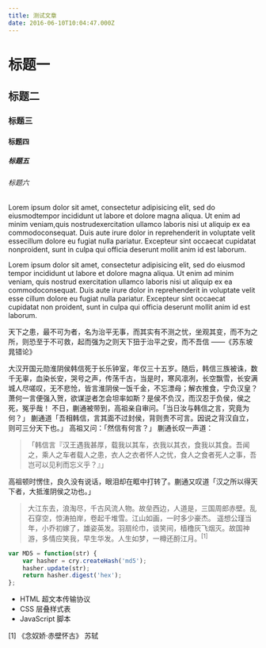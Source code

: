 ```yaml
---
title: 测试文章
date: 2016-06-10T10:04:47.000Z
---
```


# 标题一

## 标题二

### 标题三

#### 标题四

##### 标题五

###### 标题六

Lorem ipsum dolor sit amet, consectetur adipisicing elit, sed do eiusmodtempor incididunt ut labore et dolore magna aliqua. Ut enim ad minim veniam,quis nostrudexercitation ullamco laboris nisi ut aliquip ex ea commodoconsequat. Duis aute irure dolor in reprehenderit in voluptate velit essecillum dolore eu fugiat nulla pariatur. Excepteur sint occaecat cupidatat nonproident, sunt in culpa qui officia deserunt mollit anim id est laborum.

Lorem ipsum dolor sit amet, consectetur adipisicing elit, sed do eiusmod tempor incididunt ut labore et dolore magna aliqua. Ut enim ad minim veniam, quis nostrud exercitation ullamco laboris nisi ut aliquip ex ea commodoconsequat. Duis aute irure dolor in reprehenderit in voluptate velit esse cillum dolore eu fugiat nulla pariatur. Excepteur sint occaecat cupidatat non proident, sunt in culpa qui officia deserunt mollit anim id est laborum.

天下之患，最不可为者，名为治平无事，而其实有不测之忧，坐观其变，而不为之所，则恐至于不可救，起而强为之则天下狃于治平之安，而不吾信 ——《苏东坡 晁错论》

大汉开国元勋淮阴侯韩信死于长乐钟室，年仅三十五岁。随后，韩信三族被诛，数千无辜，血染长安，哭号之声，传荡千古，当是时，寒风凛冽，长空飘雪，长安满城人尽嗟叹，无不悲怆，皆言淮阴侯一饭千金，不忘漂母；解衣推食，宁负汉皇？萧何一言便强入贺，欲谋逆者怎会坦率如斯？是侯不负汉，而汉忍于负侯，侯之死，冤乎哉！ 不日，蒯通被带到，高祖亲自审问。「当日汝与韩信之言，究竟为何？」 蒯通道「吾相韩信，言其面不过封侯，背则贵不可言。因说之背汉自立，则可三分天下也。」 高祖又问：「然信有何言？」 蒯通长叹一声道：

>「韩信言『汉王遇我甚厚，载我以其车，衣我以其衣，食我以其食。吾闻之，乘人之车者载人之患，衣人之衣者怀人之忧，食人之食者死人之事，吾岂可以见利而忘义乎？』」

高祖顿时愣住，良久没有说话，眼泪却在眶中打转了。蒯通又叹道「汉之所以得天下者，大抵淮阴侯之功也。」

>大江东去，浪淘尽，千古风流人物。故垒西边，人道是，三国周郎赤壁。乱石穿空，惊涛拍岸，卷起千堆雪。江山如画，一时多少豪杰。 遥想公瑾当年，小乔初嫁了，雄姿英发。羽扇纶巾，谈笑间，樯橹灰飞烟灭。故国神游，多情应笑我，早生华发。人生如梦，一樽还酹江月。<sup>[1]</sup>

```javascript
var MD5 = function(str) {
    var hasher = cry.createHash('md5');
    hasher.update(str);
    return hasher.digest('hex');
};
```

* HTML 超文本传输协议
* CSS 层叠样式表
* JavaScript 脚本

[1] 《念奴娇·赤壁怀古》 苏轼

